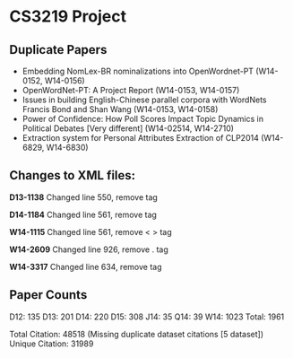 # CS3219 Project

## Duplicate Papers 
* Embedding NomLex-BR nominalizations into OpenWordnet-PT (W14-0152, W14-0156)
* OpenWordNet-PT: A Project Report (W14-0153, W14-0157)
* Issues in building English-Chinese parallel corpora with WordNets Francis Bond and Shan Wang (W14-0153, W14-0158)
* Power of Confidence: How Poll Scores Impact Topic Dynamics in Political Debates [Very different] (W14-02514, W14-2710)
* Extraction system for Personal Attributes Extraction of CLP2014 (W14-6829, W14-6830)


## Changes to XML files:

**D13-1138**
Changed line 550, remove <surname> tag

**D14-1184**
Changed line 561, remove <surname> tag

**W14-1115**
Changed line 561, remove < > tag

**W14-2609**
Changed line 926, remove <firstName>.<lastName> tag

**W14-3317**
Changed line 634, remove <surname> tag

## Paper Counts

D12:  135
D13: 201
D14: 220
D15: 308
J14: 35
Q14: 39
W14:  1023
Total: 1961

Total Citation: 48518 (Missing duplicate dataset citations [5 dataset])
Unique Citation: 31989

